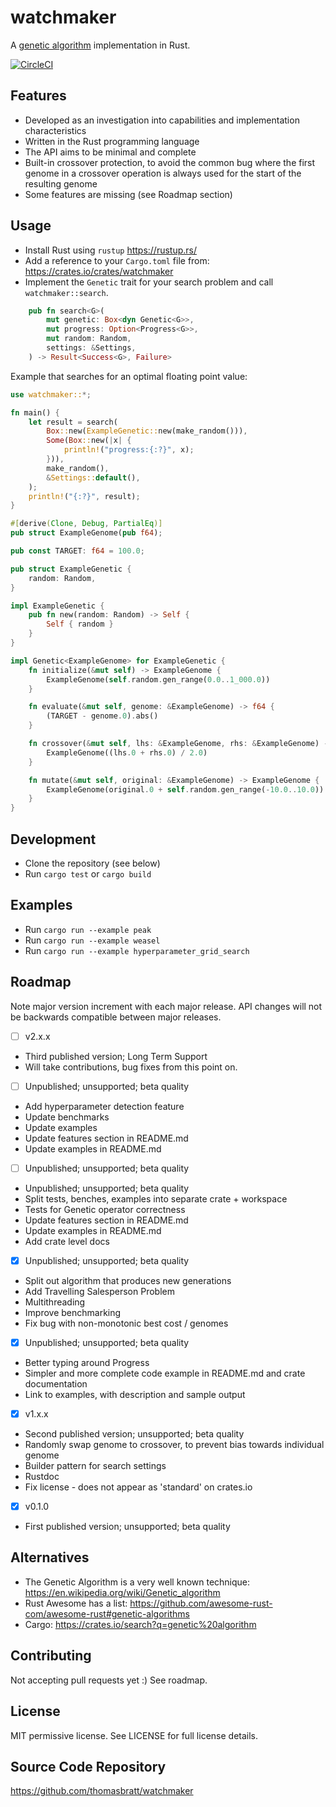 # watchmaker

A [genetic algorithm](https://en.wikipedia.org/wiki/Genetic_algorithm) implementation in Rust.

[![CircleCI](https://circleci.com/gh/thomasbratt/watchmaker/tree/main.svg?style=svg)](https://circleci.com/gh/thomasbratt/watchmaker/tree/main)

## Features

* Developed as an investigation into capabilities and implementation characteristics
* Written in the Rust programming language
* The API aims to be minimal and complete
* Built-in crossover protection, to avoid the common bug where the first genome in a crossover operation is always used for the start of the resulting genome
* Some features are missing (see Roadmap section)

## Usage

* Install Rust using `rustup` <https://rustup.rs/>
* Add a reference to your `Cargo.toml` file from: <https://crates.io/crates/watchmaker>
* Implement the `Genetic` trait for your search problem and call `watchmaker::search`.

```rust
    pub fn search<G>(
        mut genetic: Box<dyn Genetic<G>>,
        mut progress: Option<Progress<G>>,
        mut random: Random,
        settings: &Settings,
    ) -> Result<Success<G>, Failure>
```

Example that searches for an optimal floating point value:

```rust
use watchmaker::*;

fn main() {
    let result = search(
        Box::new(ExampleGenetic::new(make_random())),
        Some(Box::new(|x| {
            println!("progress:{:?}", x);
        })),
        make_random(),
        &Settings::default(),
    );
    println!("{:?}", result);
}

#[derive(Clone, Debug, PartialEq)]
pub struct ExampleGenome(pub f64);

pub const TARGET: f64 = 100.0;

pub struct ExampleGenetic {
    random: Random,
}

impl ExampleGenetic {
    pub fn new(random: Random) -> Self {
        Self { random }
    }
}

impl Genetic<ExampleGenome> for ExampleGenetic {
    fn initialize(&mut self) -> ExampleGenome {
        ExampleGenome(self.random.gen_range(0.0..1_000.0))
    }

    fn evaluate(&mut self, genome: &ExampleGenome) -> f64 {
        (TARGET - genome.0).abs()
    }

    fn crossover(&mut self, lhs: &ExampleGenome, rhs: &ExampleGenome) -> ExampleGenome {
        ExampleGenome((lhs.0 + rhs.0) / 2.0)
    }

    fn mutate(&mut self, original: &ExampleGenome) -> ExampleGenome {
        ExampleGenome(original.0 + self.random.gen_range(-10.0..10.0))
    }
}
```

## Development

* Clone the repository (see below)
* Run `cargo test` or `cargo build`

## Examples

* Run `cargo run --example peak`
* Run `cargo run --example weasel`
* Run `cargo run --example hyperparameter_grid_search`

## Roadmap

Note major version increment with each major release.
API changes will not be backwards compatible between major releases.

- [ ] v2.x.x

* Third published version; Long Term Support
* Will take contributions, bug fixes from this point on.

- [ ] Unpublished; unsupported; beta quality

* Add hyperparameter detection feature
* Update benchmarks
* Update examples
* Update features section in README.md
* Update examples in README.md

- [ ] Unpublished; unsupported; beta quality

* Unpublished; unsupported; beta quality
* Split tests, benches, examples into separate crate + workspace
* Tests for Genetic operator correctness
* Update features section in README.md
* Update examples in README.md
* Add crate level docs

- [x] Unpublished; unsupported; beta quality

* Split out algorithm that produces new generations
* Add Travelling Salesperson Problem
* Multithreading
* Improve benchmarking
* Fix bug with non-monotonic best cost / genomes

- [x] Unpublished; unsupported; beta quality

* Better typing around Progress
* Simpler and more complete code example in README.md and crate documentation
* Link to examples, with description and sample output

- [x] v1.x.x

* Second published version; unsupported; beta quality
* Randomly swap genome to crossover, to prevent bias towards individual genome
* Builder pattern for search settings
* Rustdoc
* Fix license - does not appear as 'standard' on crates.io

- [x] v0.1.0

* First published version; unsupported; beta quality

## Alternatives

* The Genetic Algorithm is a very well known technique:
<https://en.wikipedia.org/wiki/Genetic_algorithm>
* Rust Awesome has a list: <https://github.com/awesome-rust-com/awesome-rust#genetic-algorithms>
* Cargo: <https://crates.io/search?q=genetic%20algorithm>

## Contributing

Not accepting pull requests yet :)
See roadmap.

## License

MIT permissive license. See LICENSE for full license details.

## Source Code Repository

<https://github.com/thomasbratt/watchmaker>
